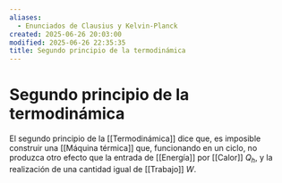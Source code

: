 ```yaml
---
aliases:
  - Enunciados de Clausius y Kelvin-Planck
created: 2025-06-26 20:03:00
modified: 2025-06-26 22:35:35
title: Segundo principio de la termodinámica
---
```


# Segundo principio de la termodinámica

El segundo principio de la [[Termodinámica]] dice que, es imposible construir una [[Máquina térmica]] que, funcionando en un ciclo, no produzca otro efecto que la entrada de [[Energía]] por [[Calor]] $Q_h$, y la realización de una cantidad igual de [[Trabajo]] $W$.

